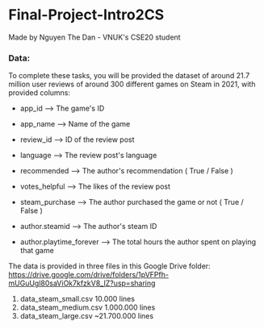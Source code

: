 # Final-Project-Intro2CS
Made by Nguyen The Dan - VNUK's CSE20 student

### Data: 

To complete these tasks, you will be provided the dataset of around 21.7 million user reviews of around 300 different games on Steam in 2021, with provided columns:

  * app_id --> The game's ID
  
  * app_name --> Name of the game
  
  * review_id --> ID of the review post
  
  * language --> The review post's language
  
  * recommended --> The author's recommendation ( True / False )
  
  * votes_helpful --> The likes of the review post
  
  * steam_purchase --> The author purchased the game or not ( True / False )
  
  * author.steamid --> The author's steam ID 
  
  * author.playtime_forever --> The total hours the author spent on playing that game
  
The data is provided in three files in this Google Drive folder: https://drive.google.com/drive/folders/1pVFPfh-mUGuUgl80saViOk7kfzkV8_IZ?usp=sharing
  1.	data_steam_small.csv		    10.000 lines
  2.	data_steam_medium.csv       1.000.000 lines
  3.	data_steam_large.csv        ~21.700.000 lines
